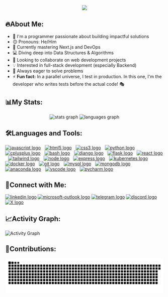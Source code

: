 <div align="center"><img src="https://readme-typing-svg.herokuapp.com/?font=apple-system&pause=1500&color=d1d9e0&center=true&vCenter=true&width=435&lines=Hello+World!;My+name+is+Harshit+Sharma!;I%27m+a+Full+Stack+Developer!;Welcome+to+my+GitHub+profile!;Let%27s+connect!" height="80" />
</div>

  
## 🔥About Me: 
- 🗿 I'm a programmer passionate about building impactful solutions
- 😊 Pronouns: He/Him
- 🌱 Currently mastering Next.js and DevOps
- 💻 Diving deep into Data Structures & Algorithms
- 🚀 Looking to collaborate on web development projects
- 💡 Interested in full-stack development (especially Backend)
- 🎯 Always eager to solve problems
- ⚡ <b>Fun fact:</b> In a parallel universe, I test in production. In this one, I'm the developer who writes tests before the actual code! 🎭

###

## 📊My Stats:
<div align="center">
  <img src="https://github-readme-stats.vercel.app/api?username=hsahrasrhmiat&show_icons=true&theme=radical&bg_color=00000000&title_color=00FF41&hide_title=true&icon_color=00FF41&text_color=d1d9e0&hide_border=false" height="145" alt="stats graph"  />
  <img src="https://github-readme-stats.vercel.app/api/top-langs?username=HsAhRaSrHmIaT&locale=en&hide_title=false&layout=compact&card_width=320&langs_count=5&theme=github_dark&bg_color=00000000&text_color=d1d9e0&hide_border=false&order=1" height="145" alt="languages graph"  />
</div>

###

<div align="left">
  
  ## 🛠️Languages and Tools:
   <!--<img src="https://skillicons.dev/icons?i=js,html,css,react,nodejs,express,python,django,flask,mysql,mongodb,bootstrap,tailwind,git,figma,vscode" />-->
   <!--<a href="https://www.jenkins.io/doc/"><img src="https://skillicons.dev/icons?i=jenkins" height="34" alt="jenkins logo"  /></a>
  <img width="5" />
  <a href="https://developer.hashicorp.com/terraform/docs"><img src="https://skillicons.dev/icons?i=terraform" height="34" alt="terraform logo"  /></a>
  <img width="5" />-->
  <a href="https://developer.mozilla.org/en-US/docs/Web/JavaScript"><img src="https://skillicons.dev/icons?i=js" height="34" alt="javascript logo"  /></a>
  <img width="5" />
  <a href="https://developer.mozilla.org/en-US/docs/Web/HTML"><img src="https://skillicons.dev/icons?i=html" height="34" alt="html5 logo"  /></a>
  <img width="5" />
  <a href="https://developer.mozilla.org/en-US/docs/Web/CSS"><img src="https://skillicons.dev/icons?i=css" height="34" alt="css3 logo"  /></a>
  <img width="5" />
  <a href="https://www.python.org/doc/"><img src="https://skillicons.dev/icons?i=python" height="34" alt="python logo"  /></a>
  <img width="5" />
  <a href="https://cplusplus.com/doc/tutorial/"><img src="https://skillicons.dev/icons?i=cpp" height="34" alt="cplusplus logo"  /></a>
  <img width="5" />
  <a href="https://www.gnu.org/software/bash/manual/bash.html"><img src="https://skillicons.dev/icons?i=bash" height="34" alt="bash logo"  /></a>
  <img width="5" />
  <a href="https://docs.djangoproject.com/en/5.1/"><img src="https://skillicons.dev/icons?i=django" height="34" alt="django logo"  /></a>
  <img width="5" />
  <a href="https://flask.palletsprojects.com/en/3.0.x/"><img src="https://skillicons.dev/icons?i=flask" height="34" alt="flask logo" /></a>
  <img width="5" />
  <a href="https://react.dev/"><img src="https://skillicons.dev/icons?i=react" height="34" alt="react logo"  /></a>
  <img width="5" />
  <a href="https://v2.tailwindcss.com/docs"><img src="https://skillicons.dev/icons?i=tailwind" height="34" alt="tailwind logo"  /></a>
  <img width="5" />
  <a href="https://nodejs.org/api/all.html"><img src="https://skillicons.dev/icons?i=nodejs" height="34" alt="node logo"  /></a>
  <img width="5" />
  <a href="https://expressjs.com/en/guide/routing.html"><img src="https://skillicons.dev/icons?i=express" height="34" alt="express logo"  /></a>
  <img width="5" />
  <a href="https://kubernetes.io/docs/home/"><img src="https://skillicons.dev/icons?i=kubernetes" height="34" alt="kubernetes logo"  /></a>
  <img width="5" />
  <a href="https://docs.docker.com/"><img src="https://skillicons.dev/icons?i=docker" height="34" alt="docker logo"  /></a>
  <img width="5" />
  <a href="https://git-scm.com/doc"><img src="https://skillicons.dev/icons?i=git" height="34" alt="git logo"  /></a>
  <img width="5" />
  <a href="https://dev.mysql.com/doc/"><img src="https://skillicons.dev/icons?i=mysql" height="34" alt="mysql logo"  /></a>
  <img width="5" />
  <a href="https://www.mongodb.com/docs/"><img src="https://skillicons.dev/icons?i=mongodb" height="34" alt="mongodb logo"  /></a>
  <img width="5" />
  <a href="https://docs.anaconda.com/"><img src="https://skillicons.dev/icons?i=anaconda" height="34" alt="anaconda logo"  /></a>
  <img width="5" />
  <a href="https://code.visualstudio.com/Docs"><img src="https://skillicons.dev/icons?i=vscode" height="34" alt="vscode logo"  /></a>
  <img width="5" />
  <a href="https://www.jetbrains.com/help/pycharm/quick-start-guide.html"><img src="https://skillicons.dev/icons?i=pycharm" height="34" alt="pycharm logo"  /></a>
</div>

###

<div align="left">
  
  ## 🤝Connect with Me:
  <a href="https://www.linkedin.com/in/harshit-sharma-223612296/"><img src="https://img.icons8.com/?size=100&id=13930&format=png&color=000000" height="40" alt="linkedin logo"  /></a>
  <a href="mailto:harshitsharma2.04@outlook.com"><img src="https://img.icons8.com/?size=100&id=ut6gQeo5pNqf&format=png&color=000000" height="40" alt="microsoft-outlook logo"  /></a>
  <a href="https://t.me/HsAhRaSrHmIaT"><img src="https://img.icons8.com/?size=100&id=63306&format=png&color=000000" height="40" alt="telegram logo" /></a>
  <a href="https://discordapp.com/users/886296985743798382"><img src="https://img.icons8.com/?size=100&id=M725CLW4L7wE&format=png&color=000000" height="40" alt="discord logo"  /></a>
  <a href="https://twitter.com/HsAhRaSrHmIaT"><img src="https://img.icons8.com/?size=100&id=ClbD5JTFM7FA&format=png&color=000000" height="40" alt="X logo" /></a>
</div>

###

## 📈Activity Graph:

<img alt="Activity Graph" src="https://github-readme-activity-graph.vercel.app/graph?username=hsahrasrhmiat&bg_color=00000000&color=00c647&line=00c647&point=8bde9a&area=true&area_color=50c878&hide_border=true" />

## 🐍Contributions:

<div align="center">
<img src="https://raw.githubusercontent.com/HsAhRaSrHmIaT/HsAhRaSrHmIaT/output/snake.svg" alt="Snake animation" />
</div>


###
